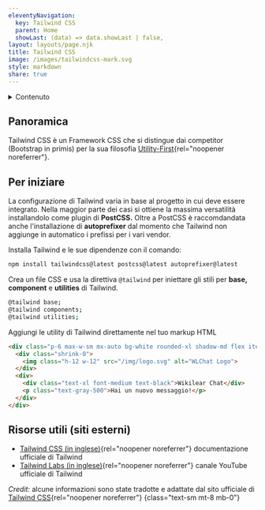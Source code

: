 ```yaml
---
eleventyNavigation:
  key: Tailwind CSS
  parent: Home
  showLast: (data) => data.showLast | false,
layout: layouts/page.njk
title: Tailwind CSS
image: /images/tailwindcss-mark.svg
style: markdown
share: true
---
```

<details>
<summary>
Contenuto
</summary>

- [Panoramica](#panoramica)
- [Per iniziare](#per-iniziare)
- [Risorse utili](<#risorse-utili-(siti-esterni)>)

</details>

## Panoramica

Tailwind CSS è un Framework CSS che si distingue dai competitor (Bootstrap in primis) per la sua filosofia [Utility-First](https://tailwindcss.com/docs/utility-first){rel="noopener noreferrer"}.

## Per iniziare

La configurazione di Tailwind varia in base al progetto in cui deve essere integrato. Nella maggior parte dei casi si ottiene la massima versatilità installandolo come plugin di **PostCSS.** Oltre a PostCSS è raccomdandata anche l'installazione di **autoprefixer** dal momento che Tailwind non aggiunge in automatico i prefissi per i vari vendor.

Installa Tailwind e le sue dipendenze con il comando:

```bash
npm install tailwindcss@latest postcss@latest autoprefixer@latest
```

Crea un file CSS e usa la direttiva `@tailwind` per iniettare gli stili per **base, component** e **utilities** di Tailwind.

```bash
@tailwind base;
@tailwind components;
@tailwind utilities;
```

Aggiungi le utility di Tailwind direttamente nel tuo markup HTML

```html
<div class="p-6 max-w-sm mx-auto bg-white rounded-xl shadow-md flex items-center space-x-4">
  <div class="shrink-0">
    <img class="h-12 w-12" src="/img/logo.svg" alt="WLChat Logo">
  </div>
  <div>
    <div class="text-xl font-medium text-black">Wikilear Chat</div>
    <p class="text-gray-500">Hai un nuovo messaggio!</p>
  </div>
</div>
```

## Risorse utili (siti esterni)

- [Tailwind CSS (in inglese)](https://tailwindcss.com/docs){rel="noopener noreferrer"} documentazione ufficiale di Tailwind
- [Tailwind Labs (in inglese)](https://www.youtube.com/tailwindlabs){rel="noopener noreferrer"} canale YouTube ufficiale di Tailwind

_Credit:_ alcune informazioni sono state tradotte e adattate dal sito ufficiale di [Tailwind CSS](https://tailwindcss.com/){rel="noopener noreferrer"}
{class="text-sm mt-8 mb-0"}
